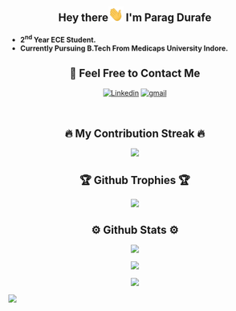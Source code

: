  ### <h2 align="center">Hey there<img src="https://raw.githubusercontent.com/ABSphreak/ABSphreak/master/gifs/Hi.gif" width="30px"> I'm Parag Durafe
 
 <h4>   
    
- 2<sup>nd</sup> Year ECE Student.
- Currently Pursuing **B.Tech From **Medicaps University** Indore.**

<h4/> 

### <h2 align="center">🤳 Feel Free to **Contact Me**</h2>
<body>
    <div class="img1">
<p align='center'>
<a href="https://www.linkedin.com/in/parag-durafe-b991b1191/" target="_blank"><img src="https://icons.iconarchive.com/icons/alecive/flatwoken/64/Apps-Linkedin-icon.png" width="47" alt="Linkedin"></a>         
<a href="mailto:paragdurafe25@gmail.com" target="_blank"><img src="https://cdn.jsdelivr.net/npm/simple-icons@3.0.1/icons/gmail.svg" width="52" alt="gmail"></a>
 
</p>
</div>
</body>
   
 <br/>
 
### <h2 align="center">🔥 My Contribution Streak 🔥</h2>
<p align="center">
  <a href="https://github-readme-streak-stats.herokuapp.com/?user=ParagD25&theme=chartreuse-dark&hide_border=true&background=0D1117&stroke=0000">
    <img src="https://github-readme-streak-stats.herokuapp.com/?user=ParagD25&theme=chartreuse-dark&hide_border=true&background=0D1117&stroke=0000"/>
    
  </a>
    
### <h2 align="center">🏆 Github Trophies 🏆</h2>
<p align="center">
  <a href="https://github-profile-trophy.vercel.app/?username=ParagD25&theme=darkhub&no-frame=true" target="_blank">
    <img src="https://github-profile-trophy.vercel.app/?username=ParagD25&theme=darkhub&no-frame=true"/>
 </a>
</p>
    
### <h2 align="center">⚙️ Github Stats ⚙️</h2>   
<p align="center">
<img src="https://activity-graph.herokuapp.com/graph?username=ParagD25&theme=react-dark" />
</p>

<p align="center">
<img src="https://github-readme-stats.vercel.app/api?username=ParagD25&hide=contribs&show_icons=true&theme=chartreuse-dark" />
</p>

<p align="center">
<img src="https://github-readme-stats.vercel.app/api/top-langs/?username=ParagD25&theme=chartreuse-dark&layout=compact" />
</p>

![](https://komarev.com/ghpvc/?username=ParagD25)<br/>







